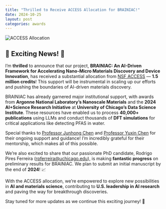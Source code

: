 ```yaml
---
title: "Thrilled to Receive ACCESS Allocation for BRAINIAC!"
date: 2024-10-25
layout: post
categories: awards
---
```


![ACCESS Allocation](https://access-ci.org/wp-content/uploads/2024/11/access-allocation-banner.jpg)

## 🎉 Exciting News! 🎉

I’m **thrilled** to announce that our project, **BRAINIAC: An AI-Driven Framework for Accelerating Nano-Micro Materials Discovery and Device Innovation**, has received a substantial allocation from [NSF ACCESS](https://access-ci.org/) — **1.5 million credits**! This support will be instrumental in scaling up our efforts and pushing the boundaries of AI-driven materials discovery. 

BRAINIAC has already garnered major institutional support, with awards from **Argonne National Laboratory’s Nanoscale Materials** and the **2024 AI+Science Research Initiative** at **University of Chicago’s Data Science Institute**. These resources have enabled us to process **40,000+ publications** using LLMs and conduct thousands of **DFT simulations** for critical applications like detecting PFAS in water.

Special thanks to [Professor Junhong Chen](https://www.junhongchengroup.pme.uchicago.edu/junhongchen) and [Professor Yuxin Chen](https://yuxinchen.org/) for their ongoing support and guidance! I’m incredibly grateful for their mentorship, which makes all of this possible.

We’re also excited to share that our passionate PhD candidate, Rodrigo Pires Ferreira (rpferreira@uchicago.edu), is making **fantastic progress** on preliminary results for BRAINIAC. We plan to submit an initial manuscript by the end of **2024**! 📈

With the ACCESS allocation, we’re empowered to explore new possibilities in **AI and materials science**, contributing to **U.S. leadership in AI research** and paving the way for breakthrough discoveries.

Stay tuned for more updates as we continue this exciting journey! 🚀
